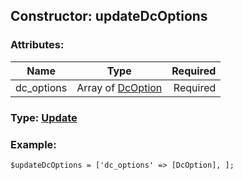 ## Constructor: updateDcOptions  

### Attributes:

| Name     |    Type       | Required |
|----------|:-------------:|---------:|
|dc\_options|Array of [DcOption](../types/DcOption.md) | Required|


### Type: [Update](../types/Update.md)

### Example:


```
$updateDcOptions = ['dc_options' => [DcOption], ];
```